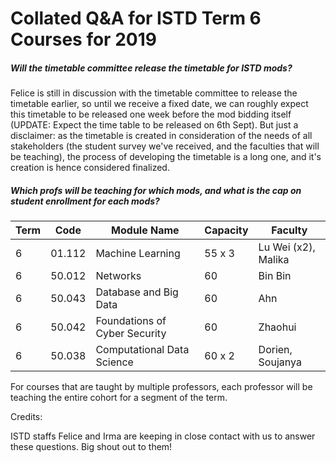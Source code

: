 # Collated Q&A for ISTD Term 6 Courses for 2019

##### Will the timetable committee release the timetable for ISTD mods?

Felice is still in discussion with the timetable committee to release the timetable earlier, so until we receive a fixed date, we can roughly expect this timetable to be released one week before the mod bidding itself (UPDATE: Expect the time table to be released on 6th Sept). But just a disclaimer: as the timetable is created in consideration of the needs of all stakeholders (the student survey we've received, and the faculties that will be teaching), the process of developing the timetable is a long one, and it's creation is hence considered finalized.

##### Which profs will be teaching for which mods, and what is the cap on student enrollment for each mods?

| Term | Code | Module Name | Capacity | Faculty |
| --- | --- | --- | --- | --- |
| 6 | 01.112 | Machine Learning | 55 x 3 | Lu Wei (x2), Malika |
| 6 | 50.012 | Networks | 60 | Bin Bin |
| 6 | 50.043 | Database and Big Data | 60 | Ahn |
| 6 | 50.042 | Foundations of Cyber Security | 60 | Zhaohui |
| 6 | 50.038 | Computational Data Science | 60 x 2 | Dorien, Soujanya |

For courses that are taught by multiple professors, each professor will be teaching the entire cohort for a segment of the term.


Credits:

ISTD staffs Felice and Irma are keeping in close contact with us to answer these questions. Big shout out to them!
